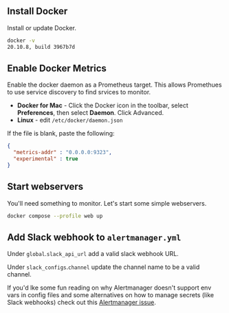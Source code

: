 ## Install Docker

Install or update Docker.

```bash
docker -v
20.10.8, build 3967b7d
```

## Enable Docker Metrics 

Enable the docker daemon as a Prometheus target. This allows Promethues to use service discovery to find srvices to monitor.

- **Docker for Mac** - Click the Docker icon in the toolbar, select **Preferences**, then select **Daemon**. Click Advanced.
- **Linux** - edit `/etc/docker/daemon.json`

If the file is blank, paste the following:

```json
{
  "metrics-addr" : "0.0.0.0:9323",
  "experimental" : true
}
```

## Start webservers

You'll need something to monitor. Let's start some simple webservers.

```bash
docker compose --profile web up
```

## Add Slack webhook to `alertmanager.yml`

Under `global`.`slack_api_url` add a valid slack webhook URL.

Under `slack_configs`.`channel` update the channel name to be a valid channel.

If you'd lke some fun reading on why Alertmanager doesn't support env vars in config files and some alternatives on how to manage secrets (like Slack webhooks) check out this [Alertmanager issue](https://github.com/prometheus/alertmanager/issues/504).

